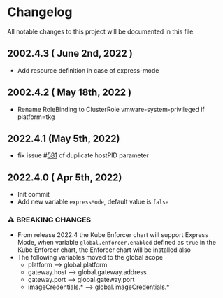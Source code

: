 # Changelog
All notable changes to this project will be documented in this file.

## 2002.4.3 ( June 2nd, 2022 )
* Add resource definition in case of express-mode

## 2002.4.2 ( May 18th, 2022 )
* Rename RoleBinding to ClusterRole vmware-system-privileged if platform=tkg

## 2022.4.1 (May 5th, 2022)
* fix issue #[581](https://github.com/aquasecurity/aqua-helm/issues/581) of duplicate hostPID parameter

## 2022.4.0 ( Apr 5th, 2022)
* Init commit
* Add new variable `expressMode`, default value is `false`

### ⚠ BREAKING CHANGES
* From release 2022.4 the Kube Enforcer chart will support Express Mode, when variable `global.enforcer.enabled` defined as `true` in the Kube Enforcer chart, the Enforcer chart will be installed also
* The following variables moved to the global scope
    * platform --> global.platform
    * gateway.host --> global.gateway.address
    * gateway.port --> global.gateway.port
    * imageCredentials.* --> global.imageCredentials.*